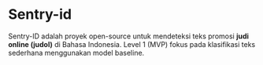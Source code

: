 # Sentry-id
 Sentry-ID adalah proyek open-source untuk mendeteksi teks promosi **judi online (judol)** di Bahasa Indonesia.   Level 1 (MVP) fokus pada klasifikasi teks sederhana menggunakan model baseline.
